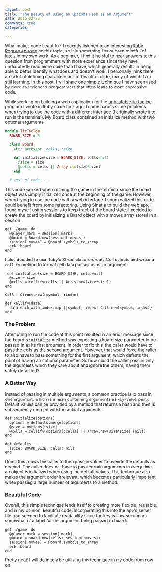 ```yaml
---
layout: post
title: "The Beauty of Using an Options Hash as an Argument"
date: 2015-02-23
comments: true
categories:

---
```


What makes code beautiful? I recently listened to an interesting [Ruby Rogues episode](http://devchat.tv/ruby-rogues/what-makes-beautiful-code) on this topic, so it is something I have been mindful of lately in my own work.<!--more-->
As a beginner, I find it helpful to hear answers to this question from programmers with more experience since they have undoubtedly read more code than I have, which generally results in being able to better identify what does and doesn't work. I personally think there are a lot of defining characteristics of beautiful code, many of which I am still learning. In this post, I will share one simple technique I have seen used by more experienced programmers that often leads to more expressive code.

While working on building a web application for the [unbeatable tic tac toe](https://github.com/lisahamm/tic_tac_toe) program I wrote in Ruby some time ago, I came across some problems when trying to use the code with a different interface (I originally wrote it to run in the terminal). My Board class contained an initialize method with two optional arguments:

```ruby
module TicTacToe
  BOARD_SIZE = 3

  class Board
    attr_accessor :cells, :size

    def initialize(size = BOARD_SIZE, cells=nil)
      @size = size
      @cells = cells || Array.new(size*size)
    end

  # rest of code ...
```
This code worked when running the game in the terminal since the board object was simply initialized once at the beginning of the game. However, when trying to use the code with a web interface, I soon realized this code could benefit from some refactoring. Using Sinatra to build the web app, I found myself using sessions to keep track of the board state. I decided to create the board by initializing a Board object with a moves array stored in a session.

```
get '/game' do
  @player_mark = session[:mark]
  @board = Board.new(session[:moves])
  session[:moves] = @board.symbols_to_array
  erb :board
end
```
I also decided to use Ruby's Struct class to create Cell objects and wrote a `cellify` method to format cell data passed in as an argument:

```
 def initialize(size = BOARD_SIZE, cells=nil)
  @size = size
  @cells = cellify(cells || Array.new(size*size))
end

Cell = Struct.new(:symbol, :index)

def cellify(data)
  data.each_with_index.map {|symbol, index| Cell.new(symbol, index)}
end
```
### The Problem
Attempting to run the code at this point resulted in an error message since the board's `initialize` method was expecting a board size parameter to be passed in as its first argument. In order to fix this, the caller would have to pass the cells as the second argument. However, that would force the caller to also have to pass something for the first argument, which defeats the point of having an optional parameter. So how could the caller pass in only the arguments which they care about and ignore the others, having them safely defaulted?


### A Better Way
Instead of passing in multiple arguments, a common practice is to pass in one argument, which is a hash containing arguments as key-value pairs. Default values can be provided by a method that returns a hash and then is subsequently merged with the actual arguments.


```
def initialize(options)
  options = defaults.merge(options)
  @size = options[:size]
  @cells = cellify(options[:cells] || Array.new(size*size) {nil})
end

def defaults
  {size: BOARD_SIZE, cells: nil}
end
```

Doing this allows the caller to then pass in values to overide the defaults as needed. The caller does not have to pass certain arguments in every time an object is initialized when using the default values. This technique also makes the argument order irrelevant, which becomes particularly important when passing a large number of arguments to a method.

### Beautiful Code
Overall, this simple technique lends itself to creating more flexible, reusable, and in my opinion, beautiful code. Incorporating this into the app's server file also seemed to facilitate readability since the key is now serving as somewhat of a label for the argument being passed to board:

```
get '/game' do
  @player_mark = session[:mark]
  @board = Board.new(cells: session[:moves])
  session[:moves] = @board.symbols_to_array
  erb :board
end
```

Pretty neat! I will definitely be utilizing this technique in my code from now on.